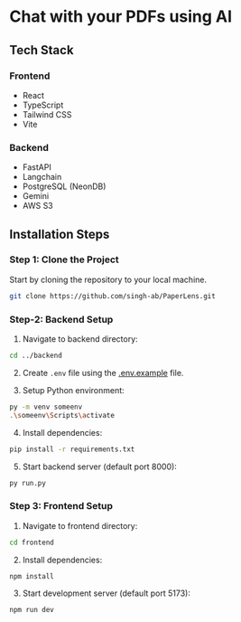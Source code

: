 # Chat with your PDFs using AI

## Tech Stack

### Frontend

- React
- TypeScript
- Tailwind CSS
- Vite

### Backend

- FastAPI
- Langchain
- PostgreSQL (NeonDB)
- Gemini
- AWS S3

## Installation Steps

### Step 1: Clone the Project

Start by cloning the repository to your local machine.

```bash
git clone https://github.com/singh-ab/PaperLens.git
```

### Step-2: Backend Setup

1. Navigate to backend directory:

```bash
cd ../backend
```

2. Create `.env` file using the [.env.example](./backend/.env.example) file.

3. Setup Python environment:

```bash
py -m venv someenv
.\someenv\Scripts\activate
```

4. Install dependencies:

```bash
pip install -r requirements.txt
```

5. Start backend server (default port 8000):

```bash
py run.py
```

### Step 3: Frontend Setup

1. Navigate to frontend directory:

```bash
cd frontend
```

2. Install dependencies:

```bash
npm install
```

3. Start development server (default port 5173):

```bash
npm run dev
```
